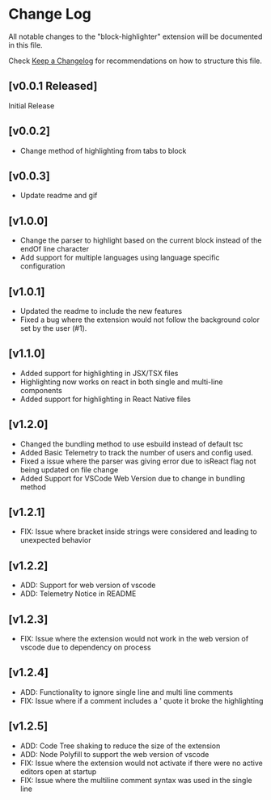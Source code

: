 # Change Log

All notable changes to the "block-highlighter"
extension will be documented in this file.

Check
[Keep a Changelog](http://keepachangelog.com/) for
recommendations on how to structure this file.

## [v0.0.1 Released]

Initial Release

## [v0.0.2]

- Change method of highlighting from tabs to block

## [v0.0.3]

- Update readme and gif

## [v1.0.0]

- Change the parser to highlight based on the current block instead of the endOf line character
- Add support for multiple languages using language specific configuration

## [v1.0.1]

- Updated the readme to include the new features
- Fixed a bug where the extension would not follow the background color set by the user (#1).

## [v1.1.0]

- Added support for highlighting in JSX/TSX files
- Highlighting now works on react in both single and multi-line components
- Added support for highlighting in React Native files

## [v1.2.0]

- Changed the bundling method to use esbuild instead of default tsc
- Added Basic Telemetry to track the number of users and config used.
- Fixed a issue where the parser was giving error due to isReact flag not being updated on file change
- Added Support for VSCode Web Version due to change in bundling method

## [v1.2.1]

- FIX: Issue where bracket inside strings were considered and leading to unexpected behavior

## [v1.2.2]

- ADD: Support for web version of vscode
- ADD: Telemetry Notice in README

## [v1.2.3]

- FIX: Issue where the extension would not work in the web version of vscode due to dependency on process

## [v1.2.4]

- ADD: Functionality to ignore single line and multi line comments
- FIX: Issue where if a comment includes a ' quote it broke the highlighting

## [v1.2.5]

- ADD: Code Tree shaking to reduce the size of the extension
- ADD: Node Polyfill to support the web version of vscode
- FIX: Issue where the extension would not activate if there were no active editors open at startup
- FIX: Issue where the multiline comment syntax was used in the single line
